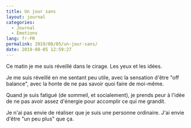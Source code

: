 ```yaml
---
title: Un jour sans
layout: journal
categories:
  - Journal
  - Émotions
lang: fr-FR
permalink: 2019/08/05/un-jour-sans/
date: 2019-08-05 12:59:27
---
```


Ce matin je me suis réveillé dans le cirage. Les yeux et les idées.

Je me suis réveillé en me sentant peu utile, avec la sensation d'être "off balance", avec la honte de ne pas savoir quoi faire de moi-même.

Quand je suis fatigué (de sommeil, et socialement), je prends peur à l'idée de ne pas avoir assez d'énergie pour accomplir ce qui me grandit.

Je n'ai pas envie de réaliser que je suis une personne ordinaire. J'ai envie d'être "un peu plus" que ça.